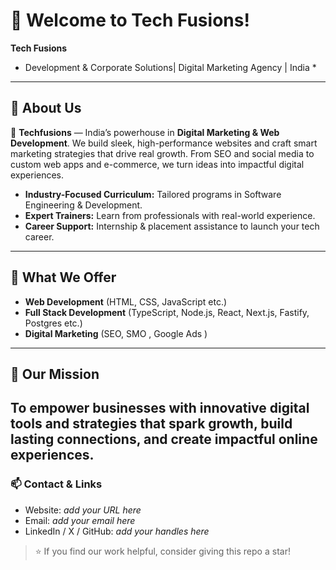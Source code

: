 # 👋 Welcome to Tech Fusions!

**Tech Fusions**  
* Development & Corporate Solutions| Digital Marketing Agency | India *

---

## 🚀 About Us

🚀 **Techfusions** — India’s powerhouse in **Digital Marketing & Web Development**. We build sleek, high-performance websites and craft smart marketing strategies that drive real growth. From SEO and social media to custom web apps and e-commerce, we turn ideas into impactful digital experiences.


- **Industry-Focused Curriculum:** Tailored programs in Software Engineering & Development.
- **Expert Trainers:** Learn from professionals with real-world experience.
- **Career Support:** Internship & placement assistance to launch your tech career.


---

## 🌟 What We Offer

- **Web Development** (HTML, CSS, JavaScript etc.)
- **Full Stack Development** (TypeScript, Node.js, React, Next.js, Fastify, Postgres etc.)
- **Digital Marketing** (SEO, SMO , Google Ads )

---

## 🎯 Our Mission

To empower businesses with innovative digital tools and strategies that spark growth, build lasting connections, and create impactful online experiences.
---

### 📫 Contact & Links
- Website: *add your URL here*
- Email: *add your email here*
- LinkedIn / X / GitHub: *add your handles here*

> ⭐ If you find our work helpful, consider giving this repo a star!
